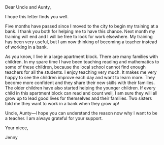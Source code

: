 Dear Uncle and Aunty,

I hope this letter finds you well.

Five months have passed since I moved to the city to begin my training at a bank. I thank you both for helping me to have this chance. Next month my training will end and I will be free to look for work elsewhere. My training has been very useful, but I am now thinking of becoming a teacher instead of working in a bank.

As you know, I live in a large apartment block. There are many families with children. In my spare time I have been teaching reading and mathematics to some of these children, because the local school cannot find enough teachers for all the students. I enjoy teaching very much. It makes me very happy to see the children improve each day and want to learn more. They become more confident and they share their new skills with their families. The older children have also started helping the younger children. If every child in this apartment block can read and count well, I am sure they will all grow up to lead good lives for themselves and their families. Two sisters told me they want to work in a bank when they grow up!

Uncle, Aunty—I hope you can understand the reason now why I want to be a teacher. I am always grateful for your support.

Your niece,

Jenny